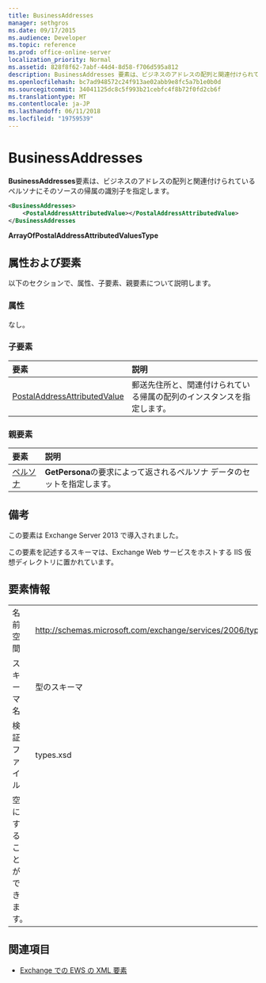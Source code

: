 ```yaml
---
title: BusinessAddresses
manager: sethgros
ms.date: 09/17/2015
ms.audience: Developer
ms.topic: reference
ms.prod: office-online-server
localization_priority: Normal
ms.assetid: 828f8f62-7abf-44d4-8d58-f706d595a812
description: BusinessAddresses 要素は、ビジネスのアドレスの配列と関連付けられているペルソナにそのソースの帰属の識別子を指定します。
ms.openlocfilehash: bc7ad948572c24f913ae02abb9e8fc5a7b1e0b0d
ms.sourcegitcommit: 34041125dc8c5f993b21cebfc4f8b72f0fd2cb6f
ms.translationtype: MT
ms.contentlocale: ja-JP
ms.lasthandoff: 06/11/2018
ms.locfileid: "19759539"
---
```

# <a name="businessaddresses"></a>BusinessAddresses

**BusinessAddresses**要素は、ビジネスのアドレスの配列と関連付けられているペルソナにそのソースの帰属の識別子を指定します。 
  
```XML
<BusinessAddresses>
    <PostalAddressAttributedValue></PostalAddressAttributedValue>
</BusinessAddresses
```

 **ArrayOfPostalAddressAttributedValuesType**
## <a name="attributes-and-elements"></a>属性および要素

以下のセクションで、属性、子要素、親要素について説明します。
  
### <a name="attributes"></a>属性

なし。
  
### <a name="child-elements"></a>子要素

|**要素**|**説明**|
|:-----|:-----|
|[PostalAddressAttributedValue](postaladdressattributedvalue.md) <br/> |郵送先住所と、関連付けられている帰属の配列のインスタンスを指定します。  <br/> |
   
### <a name="parent-elements"></a>親要素

|**要素**|**説明**|
|:-----|:-----|
|[ペルソナ](persona.md) <br/> |**GetPersona**の要求によって返されるペルソナ データのセットを指定します。  <br/> |
   
## <a name="remarks"></a>備考

この要素は Exchange Server 2013 で導入されました。
  
この要素を記述するスキーマは、Exchange Web サービスをホストする IIS 仮想ディレクトリに置かれています。
  
## <a name="element-information"></a>要素情報

|||
|:-----|:-----|
|名前空間  <br/> |http://schemas.microsoft.com/exchange/services/2006/types  <br/> |
|スキーマ名  <br/> |型のスキーマ  <br/> |
|検証ファイル  <br/> |types.xsd  <br/> |
|空にすることができます。  <br/> ||
   
## <a name="see-also"></a>関連項目



- [Exchange での EWS の XML 要素](ews-xml-elements-in-exchange.md)

